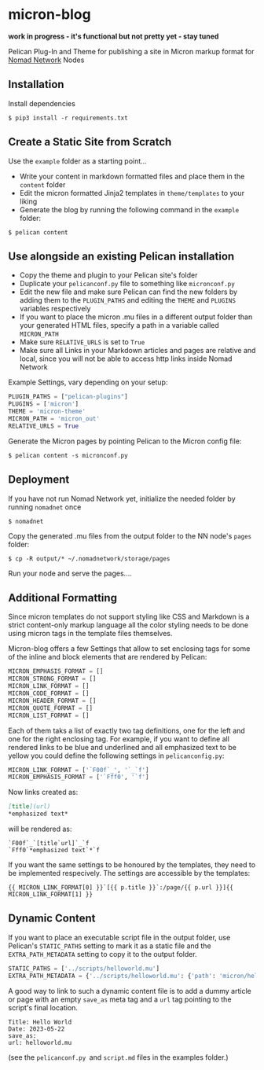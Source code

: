 # micron-blog

**work in progress - it's functional but not pretty yet - stay tuned**

Pelican Plug-In and Theme for publishing a site in Micron markup format for [Nomad Network](https://github.com/markqvist/NomadNet/) Nodes

## Installation

Install dependencies

```
$ pip3 install -r requirements.txt
```

## Create a Static Site from Scratch

Use the `example` folder as a starting point...

+ Write your content in markdown formatted files and place them in the `content` folder
+ Edit the micron formatted Jinja2 templates in `theme/templates` to your liking
+ Generate the blog by running the following command in the `example` folder:

```
$ pelican content
```

## Use alongside an existing Pelican installation

+ Copy the theme and plugin to your Pelican site's folder
+ Duplicate your `pelicanconf.py` file to something like `micronconf.py`
+ Edit the new file and make sure Pelican can find the new folders by adding them to the `PLUGIN_PATHS` and editing the `THEME` and `PLUGINS` variables respectively
+ If you want to place the micron .mu files in a different output folder than your generated HTML files, specify a path in a variable called `MICRON_PATH`
+ Make sure `RELATIVE_URLS` is set to `True`
+ Make sure all Links in your Markdown articles and pages are relative and local, since you will not be able to access http links inside Nomad Network

Example Settings, vary depending on your setup:

```Python
PLUGIN_PATHS = ["pelican-plugins"]
PLUGINS = ['micron']
THEME = 'micron-theme'
MICRON_PATH = 'micron_out'
RELATIVE_URLS = True
```

Generate the Micron pages by pointing Pelican to the Micron config file:

```
$ pelican content -s micronconf.py
```

## Deployment

If you have not run Nomad Network yet, initialize the needed folder by running `nomadnet` once

```
$ nomadnet
```

Copy the generated .mu files from the output folder to the NN node's `pages` folder:
```
$ cp -R output/* ~/.nomadnetwork/storage/pages
```

Run your node and serve the pages....

## Additional Formatting

Since micron templates do not support styling like CSS and Markdown is a strict content-only markup language all the color styling needs to be done using micron tags in the template files themselves. 

Micron-blog offers a few Settings that allow to set enclosing tags for some of the inline and block elements that are rendered by Pelican:

```Python
MICRON_EMPHASIS_FORMAT = []
MICRON_STRONG_FORMAT = []
MICRON_LINK_FORMAT = []
MICRON_CODE_FORMAT = []
MICRON_HEADER_FORMAT = []
MICRON_QUOTE_FORMAT = []
MICRON_LIST_FORMAT = []
```

Each of them taks a list of exactly two tag definitions, one for the left and one for the right enclosing tag. For example, if you want to define all rendered links to be blue and underlined and all emphasized text to be yellow you could define the following settings in `pelicanconfig.py`:

```Python
MICRON_LINK_FORMAT = ['`F00f`_', '`_`f']
MICRON_EMPHASIS_FORMAT = ['`Fff0', '`f']
```

Now links created as:
```Markdown
[title](url)
*emphasized text*
```
will be rendered as:
```
`F00f`_`[title`url]`_`f
`Fff0`*emphasized text`*`f
```

If you want the same settings to be honoured by the templates, they need to be implemented respecively. The settings are accessible by the templates:
```jinja
{{ MICRON_LINK_FORMAT[0] }}`[{{ p.title }}`:/page/{{ p.url }}]{{ MICRON_LINK_FORMAT[1] }}
```

## Dynamic Content

If you want to place an executable script file in the output folder, use Pelican's `STATIC_PATHS`
setting to mark it as a static file and the `EXTRA_PATH_METADATA` setting to copy it to
the output folder.

```python
STATIC_PATHS = ['../scripts/helloworld.mu']
EXTRA_PATH_METADATA = {'../scripts/helloworld.mu': {'path': 'micron/helloworld.mu'},}
```

A good way to link to such a dynamic content file is to add a dummy article or page with an
empty `save_as` meta tag and a `url` tag pointing to the script's final location.
```
Title: Hello World
Date: 2023-05-22
save_as: 
url: helloworld.mu
```
(see the `pelicanconf.py `and `script.md` files in the examples folder.)